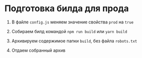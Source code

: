 # Подготовка билда для прода

1. В файле ``config.js`` меняем значение свойства ``prod`` на ``true``

2. Собираем билд командой ``npm run build`` или ``yarn build``

3. Архивируем содержимое папки ``build``, без файла ``robots.txt``

4. Отдаем собранный архив
